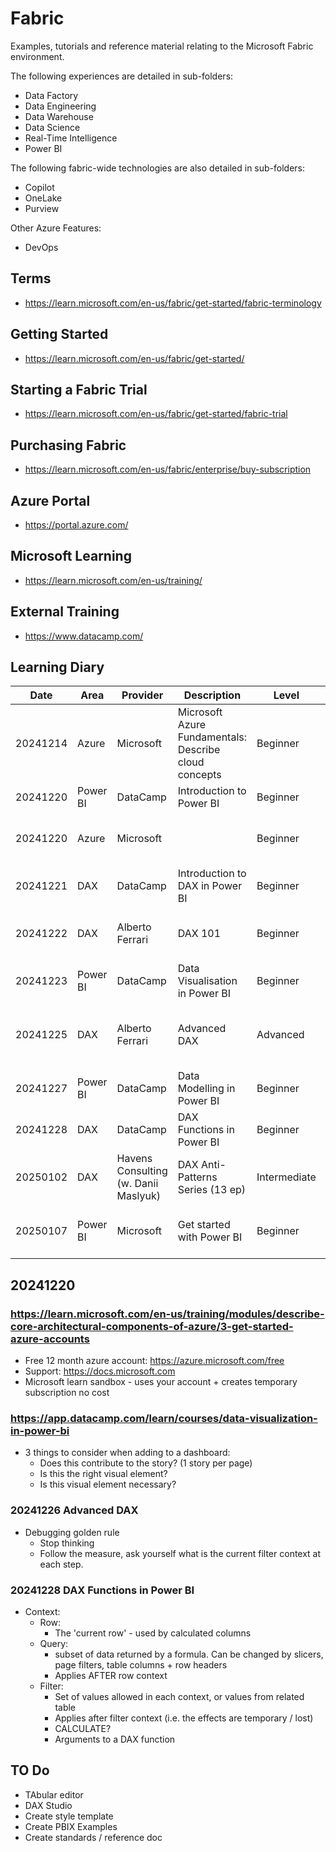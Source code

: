 # Fabric
Examples, tutorials and reference material relating to the Microsoft Fabric environment.

The following experiences are detailed in sub-folders:
- Data Factory
- Data Engineering
- Data Warehouse
- Data Science
- Real-Time Intelligence
- Power BI

The following fabric-wide technologies are also detailed in sub-folders:
- Copilot
- OneLake
- Purview

Other Azure Features:
- DevOps
  

## Terms
- https://learn.microsoft.com/en-us/fabric/get-started/fabric-terminology

## Getting Started
- https://learn.microsoft.com/en-us/fabric/get-started/

## Starting a Fabric Trial
- https://learn.microsoft.com/en-us/fabric/get-started/fabric-trial

## Purchasing Fabric
- https://learn.microsoft.com/en-us/fabric/enterprise/buy-subscription

## Azure Portal
- https://portal.azure.com/

## Microsoft Learning
- https://learn.microsoft.com/en-us/training/

## External Training
- https://www.datacamp.com/

## Learning Diary

| Date     | Area     | Provider                             | Description                                           | Level        | Duration  | Url                                                                                                                             | Status            | Rating | Comments                               |
| -------- | -------- | ------------------------------------ | ----------------------------------------------------- | ------------ | --------- | ------------------------------------------------------------------------------------------------------------------------------- | ----------------- | ------ | -------------------------------------- |
| 20241214 | Azure    | Microsoft                            | Microsoft Azure Fundamentals: Describe cloud concepts | Beginner     | 1hr       | https://learn.microsoft.com/en-us/training/paths/microsoft-azure-fundamentals-describe-cloud-concepts/                          | Completed         | **     |                                        |
| 20241220 | Power BI | DataCamp                             | Introduction to Power BI                              | Beginner     | 4hr       | https://app.datacamp.com/learn/courses/introduction-to-power-bi                                                                 | Completed         | ***    |                                        |
| 20241220 | Azure    | Microsoft                            |                                                       | Beginner     | 1hr       | https://learn.microsoft.com/en-us/training/modules/describe-core-architectural-components-of-azure/3-get-started-azure-accounts | In Progress       |        |                                        |
| 20241221 | DAX      | DataCamp                             | Introduction to DAX in Power BI                       | Beginner     | 3hr       | https://campus.datacamp.com/courses/introduction-to-dax-in-power-bi/getting-started-with-dax?ex=1                               | Completed         | ****   |                                        |
| 20241222 | DAX      | Alberto Ferrari                      | DAX 101                                               | Beginner     | 2hr       | https://www.youtube.com/watch?v=klQAZLr5vxA                                                                                     | Completed         | *****  | Good explanation of DAX basics         |
| 20241223 | Power BI | DataCamp                             | Data Visualisation in Power BI                        | Beginner     | 3hr       | https://app.datacamp.com/learn/courses/data-visualization-in-power-bi                                                           | Completed         | ***    |                                        |
| 20241225 | DAX      | Alberto Ferrari                      | Advanced DAX                                          | Advanced     | 2hr       | https://www.youtube.com/watch?v=6ncHnWMEdic                                                                                     | Completed         | *****  | Good explanation of evaluation context |
| 20241227 | Power BI | DataCamp                             | Data Modelling in Power BI                            | Beginner     | 3hr       | https://app.datacamp.com/learn/courses/data-modeling-in-power-bi                                                                | Completed         | ***    |                                        |
| 20241228 | DAX      | DataCamp                             | DAX Functions in Power BI                             | Beginner     | 3hr       | https://app.datacamp.com/learn/courses/dax-functions-in-power-bi                                                                | Completed         | **     |                                        |
| 20250102 | DAX      | Havens Consulting (w. Danii Maslyuk) | DAX Anti-Patterns Series (13 ep)                      | Intermediate | 5hr       | https://www.youtube.com/playlist?list=PLzN99cpDw6oA4R_YAmkoJpq-g_Dl8i_rh                                                        | Completed (13/13) | ****   |                                        |
| 20250107 | Power BI | Microsoft                            | Get started with Power BI                             | Beginner     | 1hr 30min | https://learn.microsoft.com/en-us/training/paths/get-started-power-bi/                                                          | Completed         | **     | Very basic tour - focus on consumers   |

## 20241220

### https://learn.microsoft.com/en-us/training/modules/describe-core-architectural-components-of-azure/3-get-started-azure-accounts
- Free 12 month azure account: https://azure.microsoft.com/free
- Support: https://docs.microsoft.com
- Microsoft learn sandbox - uses your account + creates temporary subscription no cost

### https://app.datacamp.com/learn/courses/data-visualization-in-power-bi
- 3 things to consider when adding to a dashboard:
  - Does this contribute to the story? (1 story per page)
  - Is this the right visual element?
  - Is this visual element necessary?

### 20241226 Advanced DAX
- Debugging golden rule
  - Stop thinking
  - Follow the measure, ask yourself what is the current filter context at each step.

### 20241228 DAX Functions in Power BI
- Context:
  - Row:
    - The 'current row' - used by calculated columns 
  - Query:
    - subset of data returned by a formula. Can be changed by slicers, page filters, table columns + row headers
    - Applies AFTER row context
  - Filter:
    - Set of values allowed in each context, or values from related table
    - Applies after filter context (i.e. the effects are temporary / lost)
    - CALCULATE?
    - Arguments to a DAX function

## TO Do
- TAbular editor
- DAX Studio
- Create style template
- Create PBIX Examples
- Create standards / reference doc
